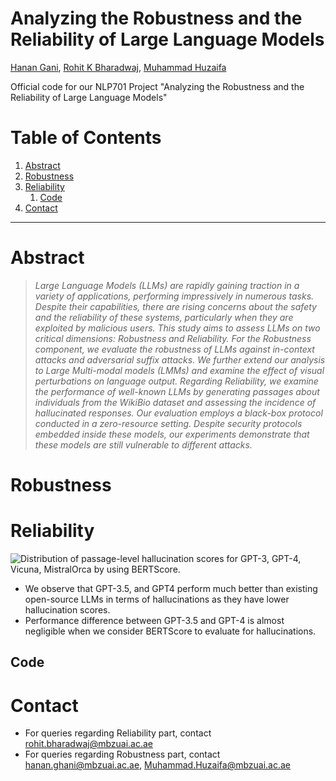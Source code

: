 # Analyzing the Robustness and the Reliability of Large Language Models

[Hanan Gani](), [Rohit K Bharadwaj](https://rohit901.github.io), [Muhammad Huzaifa]()

Official code for our NLP701 Project "Analyzing the Robustness and the Reliability of Large Language Models"

# Table of Contents
1. [Abstract](#abstract)
2. [Robustness](#robustness)
3. [Reliability](#reliability)
   1. [Code](#code)
4. [Contact](#contact)

<hr>

<a name="abstract"></a>

# Abstract
> *Large Language Models (LLMs) are rapidly gaining traction in a variety of applications, performing impressively in numerous tasks. Despite their capabilities, there are rising concerns about the safety and the reliability of these systems, particularly when they are exploited by malicious users. This study aims to assess LLMs on two critical dimensions: Robustness and Reliability. For the Robustness component, we evaluate the robustness of LLMs against in-context attacks and adversarial suffix attacks. We further extend our analysis to Large Multi-modal models (LMMs) and examine the effect of visual perturbations on language output. Regarding Reliability, we examine the performance of well-known LLMs by generating passages about individuals from the WikiBio dataset and assessing the incidence of hallucinated responses. Our evaluation employs a black-box protocol conducted in a zero-resource setting. Despite security protocols embedded inside these models, our experiments demonstrate that these models are still vulnerable to different attacks.*
>

<a name="robustness"></a>

# Robustness

<a name="reliability"></a>

# Reliability
![Distribution of passage-level hallucination scores for GPT-3, GPT-4, Vicuna, MistralOrca by using BERTScore.](https://github.com/rohit901/LLM-Robustness-Reliability/assets/30185369/a2819c1b-e4fb-4435-8aa4-e7bc8d01b9ae)
* We observe that GPT-3.5, and GPT4 perform much better than existing open-source LLMs in terms of hallucinations as they have lower hallucination scores.
* Performance difference between GPT-3.5 and GPT-4 is almost negligible when we consider BERTScore to evaluate for hallucinations.

<a name="code"></a>

## Code

<a name="contact"></a>

# Contact
- For queries regarding Reliability part, contact [rohit.bharadwaj@mbzuai.ac.ae](mailto:rohit.bharadwaj@mbzuai.ac.ae)
- For queries regarding Robustness part, contact [hanan.ghani@mbzuai.ac.ae](hanan.ghani@mbzuai.ac.ae), [Muhammad.Huzaifa@mbzuai.ac.ae](Muhammad.Huzaifa@mbzuai.ac.ae)
